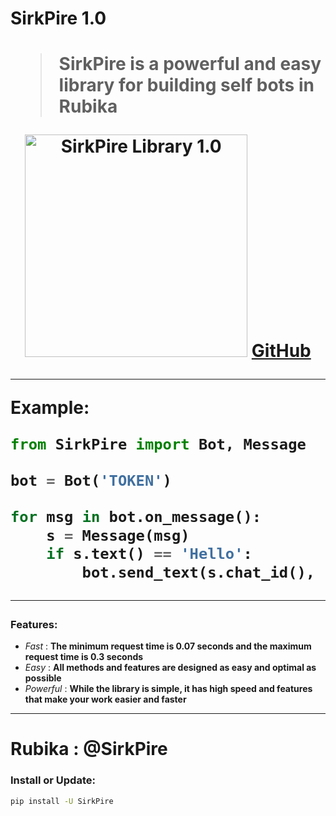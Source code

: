 <h1>SirkPire 1.0<h1/>

> SirkPire is a powerful and easy library for building self bots in Rubika

<p align='center'>
    <img src='https://iili.io/HIjPRS9.jpg' alt='SirkPire Library 1.0' width='356'>
    <a href='https://github.com/MrTelepathic/SirkPire'>GitHub</a>
</p>

<hr>

**Example:**
``` python
from SirkPire import Bot, Message

bot = Bot('TOKEN')

for msg in bot.on_message():
    s = Message(msg)
    if s.text() == 'Hello':
        bot.send_text(s.chat_id(), 'Hello from SirkPire Library', s.message_id())
```

<hr>

### Features:
    
- *Fast* : **The minimum request time is 0.07 seconds and the maximum request time is 0.3 seconds**
- *Easy* : **All methods and features are designed as easy and optimal as possible**
- *Powerful* : **While the library is simple, it has high speed and features that make your work easier and faster**

<hr>

# Rubika : @SirkPire

### Install or Update:

``` bash
pip install -U SirkPire
```
